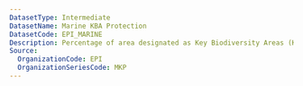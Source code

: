 ```yaml
---
DatasetType: Intermediate
DatasetName: Marine KBA Protection
DatasetCode: EPI_MARINE
Description: Percentage of area designated as Key Biodiversity Areas (KBA) within a country's exclusive economic zone(s) that is covered by marine protected areas. Marine Protected Area data comes from the March 2024 release of the World Database on Protected Areas (https://www.protectedplanet.net/en/thematic-areas/wdpa?tab=WDPA). Data on KBAs
Source:
  OrganizationCode: EPI
  OrganizationSeriesCode: MKP
---
```

